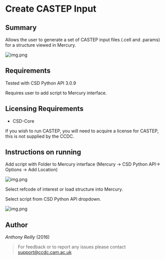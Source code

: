 # Create CASTEP Input

## Summary

Allows the user to generate a set of CASTEP input files (.cell and .params) for a structure viewed in Mercury. 

![img.png](assets/file_output.png)

## Requirements

Tested with CSD Python API 3.0.9

Requires user to add script to Mercury interface. 

## Licensing Requirements

- CSD-Core

If you wish to run CASTEP, you will need to acquire a license for CASTEP, this is not supplied by the CCDC.

## Instructions on running

Add script with Folder to Mercury interface (Mercury -> CSD Python API-> Options -> Add Location)

![img.png](assets/add_script_location.png)

Select refcode of interest or load structure into Mercury. 

Select script from CSD Python API dropdown. 

![img.png](assets/select_script.png)

## Author

_Anthony Reilly_ (2016)

> For feedback or to report any issues please contact [support@ccdc.cam.ac.uk](mailto:support@ccdc.cam.ac.uk)